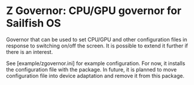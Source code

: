 # Z Governor: CPU/GPU governor for Sailfish OS

Governor that can be used to set CPU/GPU and other configuration files
in response to switching on/off the screen. It is possible to extend
it further if there is an interest.

See [example/zgovernor.ini] for example configuration. For now, it
installs the configuration file with the package. In future, it is
planned to move configuration file into device adaptation and remove
it from this package.
